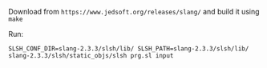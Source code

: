 Download from `https://www.jedsoft.org/releases/slang/` and build it using `make`

Run:
```
SLSH_CONF_DIR=slang-2.3.3/slsh/lib/ SLSH_PATH=slang-2.3.3/slsh/lib/ slang-2.3.3/slsh/static_objs/slsh prg.sl input
```
